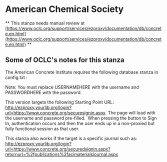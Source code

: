 # American Chemical Society
** This stanza needs manual review at [https://www.oclc.org/support/services/ezproxy/documentation/db/concrete.en.html](https://www.oclc.org/support/services/ezproxy/documentation/db/concrete.en.html) **

## Some of OCLC's notes for this stanza

The American Concrete Institute requires the following database stanza in config.txt :

Note: You must replace USERNAMEHERE with the username and PASSWORDHERE with the password.

This version targets the following Starting Point URL: http://ezproxy.yourlib.org/login?url=https://www.concrete.org/securesignin.aspx. The page will load with the username and password pre-filled.  When pressing the button to Sign In, authentication occurs and then the user ends up in a non-proxied but fully functional session as that user. 

This stanza also works if the target is a specific journal such as: http://ezproxy.yourlib.org/login?url=https://www.concrete.org/securedsignin.aspx?returnurl=%2fpublications%2facimaterialsjournal.aspx
